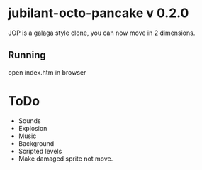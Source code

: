 # jubilant-octo-pancake v 0.2.0

JOP is a galaga style clone, you can now move in 2 dimensions.

## Running

open index.htm in browser

# ToDo

- Sounds
- Explosion
- Music
- Background
- Scripted levels
- Make damaged sprite not move.
